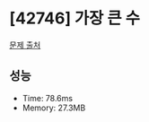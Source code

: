 # [42746] 가장 큰 수

[문제 출처](https://school.programmers.co.kr/learn/courses/30/lessons/42746)

## 성능

- Time: 78.6ms
- Memory: 27.3MB